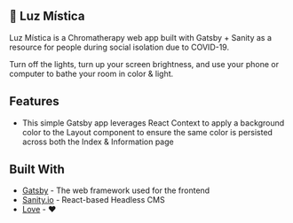 ## 🔮 Luz Mística

Luz Mística is a Chromatherapy web app built with Gatsby + Sanity as a resource for people during social isolation due to COVID-19.

Turn off the lights, turn up your screen brightness, and use your phone or computer to bathe your room in color & light.

## Features

- This simple Gatsby app leverages React Context to apply a background color to the Layout component to ensure the same color is persisted across both the Index & Information page


## Built With

- [Gatsby](https://www.gatsbyjs.org/) - The web framework used for the frontend
- [Sanity.io](https://www.sanity.io/) - React-based Headless CMS
- [Love](https://emojipedia-us.s3.dualstack.us-west-1.amazonaws.com/thumbs/240/apple/237/smiling-face-with-smiling-eyes_1f60a.png) - ❤️
